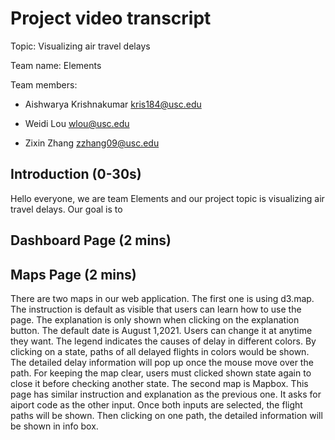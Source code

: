 # Project video transcript

Topic: Visualizing air travel delays

Team name: Elements

Team members:

- Aishwarya Krishnakumar kris184@usc.edu

- Weidi Lou wlou@usc.edu

- Zixin Zhang zzhang09@usc.edu

## Introduction (0-30s)

Hello everyone, we are team Elements and our project topic is visualizing air travel delays. Our goal is to 

## Dashboard Page (2 mins)


## Maps Page (2 mins)
There are two maps in our web application. The first one is using d3.map. The instruction is default as visible that users can learn how to use the page. The explanation is only shown when clicking on the explanation button. The default date is August 1,2021. Users can change it at anytime they want. The legend indicates the causes of delay in different colors. By clicking on a state, paths of all delayed flights in colors would be shown. The detailed delay information will pop up once the mouse move over the path. For keeping the map clear, users must clicked shown state again to close it before checking another state.
The second map is Mapbox. This page has similar instruction and explanation as the previous one. It asks for aiport code as the other input. Once both inputs are selected, the flight paths will be shown. Then clicking on one path, the detailed information will be shown in info box.
